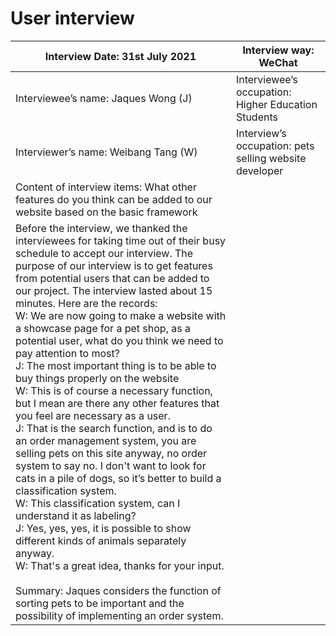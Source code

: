 # User interview

| Interview Date: 31st July 2021                               | Interview way: WeChat                                   |
| ------------------------------------------------------------ | ------------------------------------------------------- |
| Interviewee’s name: Jaques Wong (J)                          | Interviewee’s occupation: Higher  Education Students    |
| Interviewer’s name: Weibang Tang (W)                         | Interview’s occupation: pets selling  website developer |
| Content of interview items: What other  features do you think can be added to our website based on the basic  framework |                                                         |
| Before the interview, we thanked the  interviewees for taking time out of their busy schedule to accept our interview.  The purpose of our interview is to get features from potential users that can  be added to our project. The interview lasted about 15 minutes. Here are the  records:  <br />W:  We  are now going to make a website with a showcase page for a pet shop, as a potential  user, what do you think we need to pay attention to most?  <br />J:   The most important thing is to be able to  buy things properly on the website  <br />W:   This  is of course a necessary function, but I mean are there any other features  that you feel are necessary as a user.  <br />J:   That is the search function, and is to do  an order management system, you are selling pets on this site anyway, no  order system to say no. I don't want to look for cats in a pile of dogs, so  it’s better to build a classification system.  <br />W:   This  classification system, can I understand it as labeling?  <br />J:   Yes, yes, yes, it is possible to show  different kinds of animals separately anyway.  <br />W:   That's  a great idea, thanks for your input.     <br /><br />Summary:  Jaques considers the function of sorting  pets to be important and the possibility of implementing an order system. |                                                         |